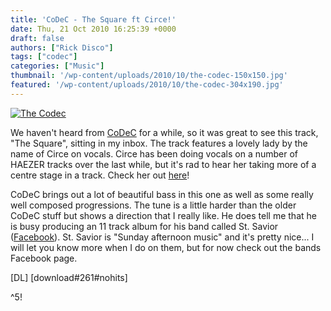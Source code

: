 ```yaml
---
title: 'CoDeC - The Square ft Circe!'
date: Thu, 21 Oct 2010 16:25:39 +0000
draft: false
authors: ["Rick Disco"]
tags: ["codec"]
categories: ["Music"]
thumbnail: '/wp-content/uploads/2010/10/the-codec-150x150.jpg'
featured: '/wp-content/uploads/2010/10/the-codec-304x190.jpg'
---
```


[![](/wp-content/uploads/2010/10/the-codec.jpg "The Codec")](/wp-content/uploads/2010/10/the-codec.jpg)

We haven't heard from [CoDeC](/artists/codec/ "CoDeC") for a while, so it was great to see this track, "The Square", sitting in my inbox. The track features a lovely lady by the name of Circe on vocals. Circe has been doing vocals on a number of HAEZER tracks over the last while, but it's rad to hear her taking more of a centre stage in a track. Check her out [here](http://www.facebook.com/?ref=logo#!/pages/Circe/349363455435 "Circe on Facebook!")!

CoDeC brings out a lot of beautiful bass in this one as well as some really well composed progressions. The tune is a little harder than the older CoDeC stuff but shows a direction that I really like. He does tell me that he is busy producing an 11 track album for his band called St. Savior ([Facebook](http://www.facebook.com/?sk=messages#!/pages/St-Saviour/140219762660262 "St. Savior")). St. Savior is "Sunday afternoon music" and it's pretty nice... I will let you know more when I do on them, but for now check out the bands Facebook page.

\[DL\] \[download#261#nohits\]

^5!

